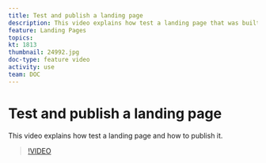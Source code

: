 ```yaml
---
title: Test and publish a landing page
description: This video explains how test a landing page that was built in Adobe Campaign Standard and how to publish it.
feature: Landing Pages
topics: 
kt: 1813
thumbnail: 24992.jpg
doc-type: feature video
activity: use
team: DOC
---
```


# Test and publish a landing page

This video explains how test a landing page and how to publish it.

>[!VIDEO](https://video.tv.adobe.com/v/24092?quality=12)
